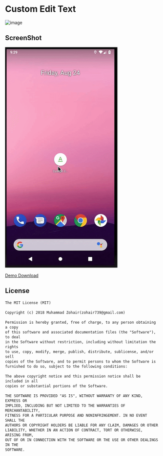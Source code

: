 # Custom Edit Text

![image](https://img.shields.io/badge/Android-Custom%20Edittext-brightgreen.svg)

## ScreenShot
![image](https://github.com/MuhammadZohair/Custom-Edit-Text/blob/master/Screenshot.gif)

[Demo Download](https://github.com/MuhammadZohair/Custom-Edit-Text/blob/master/CustomEditText.apk)

## License

    The MIT License (MIT)

    Copyright (c) 2018 Muhammad Zohair(zohair739@gmail.com)

    Permission is hereby granted, free of charge, to any person obtaining a copy
    of this software and associated documentation files (the "Software"), to deal
    in the Software without restriction, including without limitation the rights
    to use, copy, modify, merge, publish, distribute, sublicense, and/or sell
    copies of the Software, and to permit persons to whom the Software is
    furnished to do so, subject to the following conditions:

    The above copyright notice and this permission notice shall be included in all
    copies or substantial portions of the Software.

    THE SOFTWARE IS PROVIDED "AS IS", WITHOUT WARRANTY OF ANY KIND, EXPRESS OR
    IMPLIED, INCLUDING BUT NOT LIMITED TO THE WARRANTIES OF MERCHANTABILITY,
    FITNESS FOR A PARTICULAR PURPOSE AND NONINFRINGEMENT. IN NO EVENT SHALL THE
    AUTHORS OR COPYRIGHT HOLDERS BE LIABLE FOR ANY CLAIM, DAMAGES OR OTHER
    LIABILITY, WHETHER IN AN ACTION OF CONTRACT, TORT OR OTHERWISE, ARISING FROM,
    OUT OF OR IN CONNECTION WITH THE SOFTWARE OR THE USE OR OTHER DEALINGS IN THE
    SOFTWARE.
